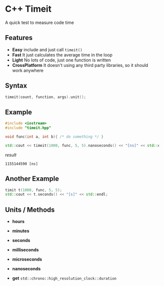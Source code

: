 # C++ Timeit
A quick test to measure code time

## Features
- **Easy**  include and just call `timeit()`
- **Fast**  It just calculates the average time in the loop
- **Light** No lots of code, just one function is written
- **CrossPlatform** It doesn't using any third party libraries, so it should work anywhere

## Syntax
```cpp
timeit(count, function, args).unit();
```

## Example
```cpp
#include <iostream>
#include "timeit.hpp"

void func(int a, int b){ /* do something */ }

std::cout << timeit(1000, func, 5, 5).nanoseconds() << "[ns]" << std::endl;
```
_result_
```
1155144590 [ns]
```

## Another Example
```cpp
timit t(1000, func, 5, 5);
std::cout << t.seconds() << "[s]" << std::endl;
```

## Units / Methods
- **hours**
- **minutes**
- **seconds**
- **milliseconds**
- **microseconds**
- **nanoseconds**

- **get** `std::chrono::high_resolution_clock::duration`
